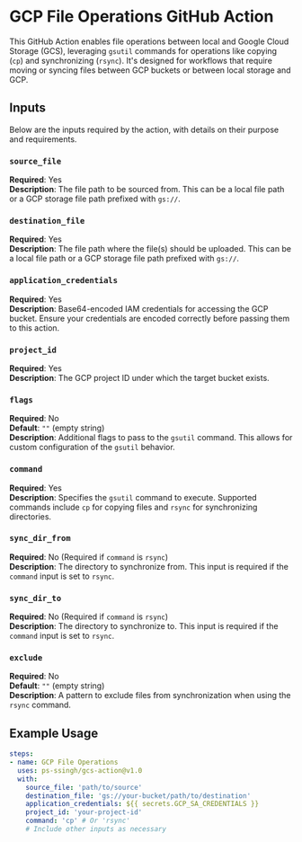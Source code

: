 # GCP File Operations GitHub Action

This GitHub Action enables file operations between local and Google Cloud Storage (GCS), leveraging `gsutil` commands for operations like copying (`cp`) and synchronizing (`rsync`). It's designed for workflows that require moving or syncing files between GCP buckets or between local storage and GCP.

## Inputs

Below are the inputs required by the action, with details on their purpose and requirements.

### `source_file`
**Required**: Yes  
**Description**: The file path to be sourced from. This can be a local file path or a GCP storage file path prefixed with `gs://`.

### `destination_file`
**Required**: Yes  
**Description**: The file path where the file(s) should be uploaded. This can be a local file path or a GCP storage file path prefixed with `gs://`.

### `application_credentials`
**Required**: Yes  
**Description**: Base64-encoded IAM credentials for accessing the GCP bucket. Ensure your credentials are encoded correctly before passing them to this action.

### `project_id`
**Required**: Yes  
**Description**: The GCP project ID under which the target bucket exists.

### `flags`
**Required**: No  
**Default**: `""` (empty string)  
**Description**: Additional flags to pass to the `gsutil` command. This allows for custom configuration of the `gsutil` behavior.

### `command`
**Required**: Yes  
**Description**: Specifies the `gsutil` command to execute. Supported commands include `cp` for copying files and `rsync` for synchronizing directories.

### `sync_dir_from`
**Required**: No (Required if `command` is `rsync`)  
**Description**: The directory to synchronize from. This input is required if the `command` input is set to `rsync`.

### `sync_dir_to`
**Required**: No (Required if `command` is `rsync`)  
**Description**: The directory to synchronize to. This input is required if the `command` input is set to `rsync`.

### `exclude`
**Required**: No  
**Default**: `""` (empty string)  
**Description**: A pattern to exclude files from synchronization when using the `rsync` command.

## Example Usage

```yaml
steps:
- name: GCP File Operations
  uses: ps-ssingh/gcs-action@v1.0
  with:
    source_file: 'path/to/source'
    destination_file: 'gs://your-bucket/path/to/destination'
    application_credentials: ${{ secrets.GCP_SA_CREDENTIALS }}
    project_id: 'your-project-id'
    command: 'cp' # Or 'rsync'
    # Include other inputs as necessary
